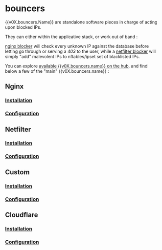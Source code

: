 # bouncers


{{v0X.bouncers.Name}} are standalone software pieces in charge of acting upon blocked IPs.

They can either within the applicative stack, or work out of band :

[nginx blocker](https://github.com/crowdsecurity/cs-nginx-blocker) will check every unknown IP against the database before letting go through or serving a *403* to the user, while a [netfilter blocker](https://github.com/crowdsecurity/cs-netfilter-blocker) will simply "add" malevolent IPs to nftables/ipset set of blacklisted IPs.


You can explore [available {{v0X.bouncers.name}} on the hub]({{v0X.hub.plugins_url}}), and find below a few of the "main" {{v0X.bouncers.name}} :




## Nginx

### [Installation](https://github.com/crowdsecurity/cs-nginx-blocker#installation)

### [Configuration](https://github.com/crowdsecurity/cs-nginx-blocker#configuration)

## Netfilter

### [Installation](https://github.com/crowdsecurity/cs-netfilter-blocker#installation)

### [Configuration](https://github.com/crowdsecurity/cs-netfilter-blocker#configuration)

## Custom

### [Installation](https://github.com/crowdsecurity/cs-custom-blocker#installation)

### [Configuration](https://github.com/crowdsecurity/cs-custom-blocker#configuration)

## Cloudflare

### [Installation](https://github.com/crowdsecurity/cs-cloudflare-blocker#installation)

### [Configuration](https://github.com/crowdsecurity/cs-cloudflare-blocker#configuration)

